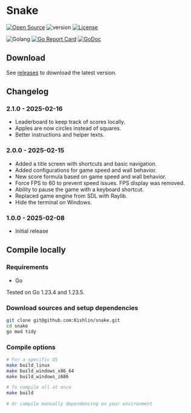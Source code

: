 # Snake

[![Open Source](https://badges.frapsoft.com/os/v1/open-source.svg?v=103)](https://opensource.org/)
![version](https://img.shields.io/badge/version-2.1.0-blue)
[![License](https://img.shields.io/badge/license-MIT-blue.svg)](https://opensource.org/licenses/MIT)

![Golang](https://img.shields.io/badge/Golang-1.23.5-purple)
[![Go Report Card](https://goreportcard.com/badge/github.com/Kishlin/snake)](https://goreportcard.com/report/github.com/Kishlin/snake)
[![GoDoc](https://godoc.org/github.com/Kishlin/snake?status.svg)](https://pkg.go.dev/github.com/Kishlin/snake)

## Download

See [releases](https://github.com/Kishlin/snake/releases) to download the latest version.

## Changelog

### 2.1.0 - 2025-02-16
- Leaderboard to keep track of scores locally.
- Apples are now circles instead of squares.
- Better instructions and helper texts.

### 2.0.0 - 2025-02-15
- Added a title screen with shortcuts and basic navigation.
- Added configurations for game speed and wall behavior.
- New score formula based on game speed and wall behavior.
- Force FPS to 60 to prevent speed issues. FPS display was removed.
- Ability to pause the game with a keyboard shortcut.
- Replaced game engine from SDL with Raylib.
- Hide the terminal on Windows.

### 1.0.0 - 2025-02-08
- Initial release

## Compile locally

### Requirements

- Go

Tested on Go 1.23.4 and 1.23.5.

### Download sources and setup dependencies
```bash
git clone git@github.com:Kishlin/snake.git
cd snake
go mod tidy
```

### Compile options

```bash
# For a specific OS
make build_linux
make build_windows_x86_64
make build_windows_i686

# To compile all at once
make build

# Or compile manually dependencing on your environment
```

